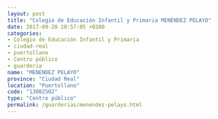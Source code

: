 ```yaml
---
layout: post
title: "Colegio de Educación Infantil y Primaria MENÉNDEZ PELAYO"
date: 2017-09-20 20:57:05 +0200
categories:
- Colegio de Educación Infantil y Primaria
- ciudad-real
- puertollano
- Centro público
- guarderia
name: "MENÉNDEZ PELAYO"
province: "Ciudad Real"
location: "Puertollano"
code: "13002502"
type: "Centro público"
permalink: /guarderias/menendez-pelayo.html
---
```

